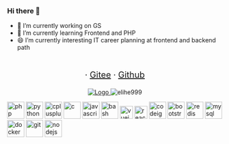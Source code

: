 ### Hi there 👋

- 🔭 I’m currently working on GS
- 🌱 I’m currently learning Frontend and PHP
- 😄 I’m currently interesting IT career planning at frontend and backend path

<p align="center" style="font-size: 20px">
  <br />
  ·
  <a href="https://gitee.com/elihe999">Gitee</a>
  ·
  <a href="https://github.com/elihe999">Github</a>
</p>

<p align="center">
  <a href="https://github.com/elihe999">
    <img src="https://github-readme-stats.vercel.app/api?username=elihe999&count_private=true&show_icons=true&theme=vue" alt="Logo" />
  </a>
  <img src="https://github-readme-stats.vercel.app/api/top-langs/?username=elihe999&layout=compact&hide=Assembly" alt="elihe999" />
</p>

<p align="left">
    <img src="https://devicons.github.io/devicon/devicon.git/icons/php/php-original.svg" alt="php" width="40" height="40" />
    <img src="https://devicons.github.io/devicon/devicon.git/icons/python/python-original.svg" alt="python" width="40" height="40" />
    <img src="https://devicons.github.io/devicon/devicon.git/icons/cplusplus/cplusplus-original.svg" alt="cplusplus" width="40" height="40" />
    <img src="https://devicons.github.io/devicon/devicon.git/icons/c/c-original.svg" alt="c" width="40" height="40" />
    <img src="https://devicons.github.io/devicon/devicon.git/icons/javascript/javascript-original.svg" alt="javascript" width="40" height="40" />
    <img src="https://www.vectorlogo.zone/logos/gnu_bash/gnu_bash-icon.svg" alt="bash" width="40" height="40" />
    <img src="https://devicons.github.io/devicon/devicon.git/icons/vuejs/vuejs-original-wordmark.svg" alt="vuejs" width="30" height="30" />
    <img src="https://devicons.github.io/devicon/devicon.git/icons/react/react-original-wordmark.svg" alt="react" width="30" height="30" />
    <img src="https://cdn.worldvectorlogo.com/logos/codeigniter.svg" alt="codeigniter" width="40" height="40" />
    <img src="https://devicons.github.io/devicon/devicon.git/icons/bootstrap/bootstrap-plain.svg" alt="bootstrap" width="40" height="40" />
    <img src="https://devicons.github.io/devicon/devicon.git/icons/redis/redis-original-wordmark.svg" alt="redis" width="40" height="40" />
    <img src="https://devicons.github.io/devicon/devicon.git/icons/mysql/mysql-original-wordmark.svg" alt="mysql" width="40" height="40" />
    <img src="https://devicons.github.io/devicon/devicon.git/icons/docker/docker-original-wordmark.svg" alt="docker" width="40" height="40" />
    <img src="https://www.vectorlogo.zone/logos/git-scm/git-scm-icon.svg" alt="git" width="40" height="40" />
    <img src="https://devicons.github.io/devicon/devicon.git/icons/nodejs/nodejs-original-wordmark.svg" alt="nodejs" width="40" height="40" />
</p>

<!--
**elihe999/elihe999** is a ✨ _special_ ✨ repository because its `README.md` (this file) appears on your GitHub profile.

Here are some ideas to get you started:

- 🔭 I’m currently working on ...
- 🌱 I’m currently learning ...
- 👯 I’m looking to collaborate on ...
- 🤔 I’m looking for help with ...
- 💬 Ask me about ...
- 📫 How to reach me: ...
- 😄 Pronouns: ...
- ⚡ Fun fact: ...
-->

